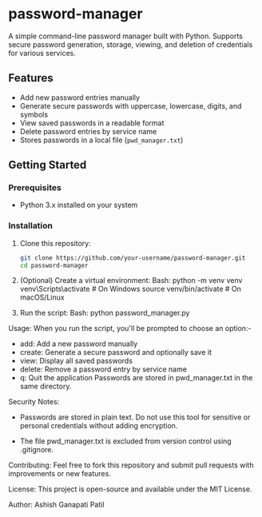 # password-manager
A simple command-line password manager built with Python. Supports secure password generation, storage, viewing, and deletion of credentials for various services.

## Features

- Add new password entries manually
- Generate secure passwords with uppercase, lowercase, digits, and symbols
- View saved passwords in a readable format
- Delete password entries by service name
- Stores passwords in a local file (`pwd_manager.txt`)

## Getting Started

### Prerequisites

- Python 3.x installed on your system

### Installation

1. Clone this repository:
   ```bash
   git clone https://github.com/your-username/password-manager.git
   cd password-manager

2. (Optional) Create a virtual environment:
    Bash:
    python -m venv venv
    venv\Scripts\activate  # On Windows
    source venv/bin/activate  # On macOS/Linux

3. Run the script:
    Bash:
    python password_manager.py

Usage:
When you run the script, you'll be prompted to choose an option:- 

- add: Add a new password manually
- create: Generate a secure password and optionally save it
- view: Display all saved passwords
- delete: Remove a password entry by service name
- q: Quit the application
Passwords are stored in pwd_manager.txt in the same directory.

Security Notes:
- Passwords are stored in plain text. Do not use this tool for sensitive or personal credentials without adding encryption.

- The file pwd_manager.txt is excluded from version control using .gitignore.

Contributing:
Feel free to fork this repository and submit pull requests with improvements or new features.

License:
This project is open-source and available under the MIT License.

Author:
Ashish Ganapati Patil
